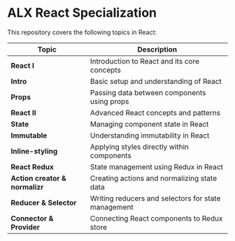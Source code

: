 # ALX React Specialization

This repository covers the following topics in React:

| Topic                | Description                                      |
|----------------------|--------------------------------------------------|
| **React I**          | Introduction to React and its core concepts      |
| **Intro**            | Basic setup and understanding of React           |
| **Props**            | Passing data between components using props      |
| **React II**         | Advanced React concepts and patterns             |
| **State**            | Managing component state in React                |
| **Immutable**        | Understanding immutability in React              |
| **Inline-styling**   | Applying styles directly within components       |
| **React Redux**      | State management using Redux in React            |
| **Action creator & normalizr** | Creating actions and normalizing state data |
| **Reducer & Selector** | Writing reducers and selectors for state management |
| **Connector & Provider** | Connecting React components to Redux store   |
